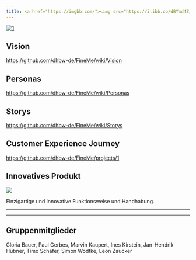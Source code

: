 ```yaml
---
title: <a href="https://imgbb.com/"><img src="https://i.ibb.co/dBYmd4Z/1.png" alt="1" border="0"></a>
---
```

<a href="https://imgbb.com/"><img src="https://i.ibb.co/dBYmd4Z/1.png" alt="1" border="0"></a>

## Vision
https://github.com/dhbw-de/FineMe/wiki/Vision
## Personas
https://github.com/dhbw-de/FineMe/wiki/Personas
## Storys
https://github.com/dhbw-de/FineMe/wiki/Storys
## Customer Experience Journey
https://github.com/dhbw-de/FineMe/projects/1
## Innovatives Produkt
![](https://i.ibb.co/qjwrXz6/Att-FD6-E-tmp.png)


Einzigartige und innovative Funktionsweise und Handhabung.

---
---

## Gruppenmitglieder
Gloria Bauer, Paul Gerbes, Marvin Kaupert, Ines Kirstein, Jan-Hendrik Hübner, Timo Schäfer, Simon Wodtke, Leon Zaucker
